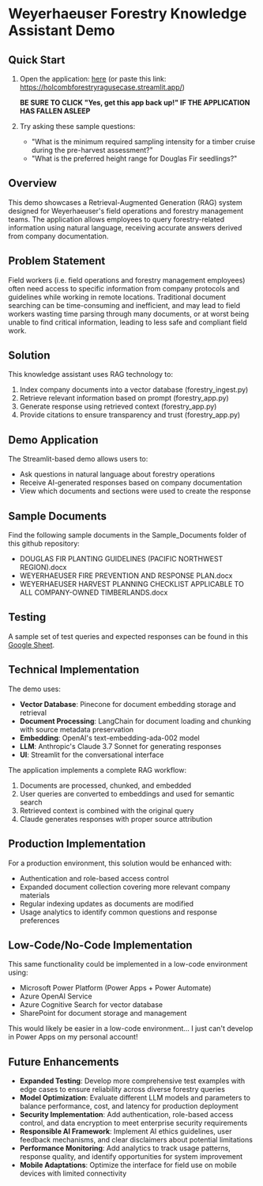 # Weyerhaeuser Forestry Knowledge Assistant Demo

## Quick Start
1. Open the application: [here](https://holcombforestryragusecase.streamlit.app/) (or paste this link: https://holcombforestryragusecase.streamlit.app/)
 
   **BE SURE TO CLICK "Yes, get this app back up!" IF THE APPLICATION HAS FALLEN ASLEEP**

2. Try asking these sample questions:
   - "What is the minimum required sampling intensity for a timber cruise during the pre-harvest assessment?"
   - "What is the preferred height range for Douglas Fir seedlings?"

## Overview
This demo showcases a Retrieval-Augmented Generation (RAG) system designed for Weyerhaeuser's field operations and forestry management teams. The application allows employees to query forestry-related information using natural language, receiving accurate answers derived from company documentation.

## Problem Statement
Field workers (i.e. field operations and forestry management employees) often need access to specific information from company protocols and guidelines while working in remote locations. Traditional document searching can be time-consuming and inefficient, and may lead to field workers wasting time parsing through many documents, or at worst being unable to find critical information, leading to less safe and compliant field work.

## Solution
This knowledge assistant uses RAG technology to:
1. Index company documents into a vector database (forestry_ingest.py)
2. Retrieve relevant information based on prompt (forestry_app.py)
3. Generate response using retrieved context (forestry_app.py)
4. Provide citations to ensure transparency and trust (forestry_app.py)

## Demo Application
The Streamlit-based demo allows users to:
- Ask questions in natural language about forestry operations
- Receive AI-generated responses based on company documentation
- View which documents and sections were used to create the response

## Sample Documents
Find the following sample documents in the Sample_Documents folder of this github repository:
- DOUGLAS FIR PLANTING GUIDELINES (PACIFIC NORTHWEST REGION).docx
- WEYERHAEUSER FIRE PREVENTION AND RESPONSE PLAN.docx
- WEYERHAEUSER HARVEST PLANNING CHECKLIST APPLICABLE TO ALL COMPANY-OWNED TIMBERLANDS.docx

## Testing
A sample set of test queries and expected responses can be found in this [Google Sheet](https://docs.google.com/spreadsheets/d/1TkVRBcPWqG4YY9x1mxdUZwh_Xyt-qlE0Nqw20x5X68U/edit?usp=sharing).

## Technical Implementation

The demo uses:
- **Vector Database**: Pinecone for document embedding storage and retrieval
- **Document Processing**: LangChain for document loading and chunking with source metadata preservation
- **Embedding**: OpenAI's text-embedding-ada-002 model
- **LLM**: Anthropic's Claude 3.7 Sonnet for generating responses
- **UI**: Streamlit for the conversational interface

The application implements a complete RAG workflow:
1. Documents are processed, chunked, and embedded
2. User queries are converted to embeddings and used for semantic search
3. Retrieved context is combined with the original query
4. Claude generates responses with proper source attribution

## Production Implementation
For a production environment, this solution would be enhanced with:
- Authentication and role-based access control
- Expanded document collection covering more relevant company materials
- Regular indexing updates as documents are modified
- Usage analytics to identify common questions and response preferences

## Low-Code/No-Code Implementation
This same functionality could be implemented in a low-code environment using:
- Microsoft Power Platform (Power Apps + Power Automate)
- Azure OpenAI Service
- Azure Cognitive Search for vector database
- SharePoint for document storage and management

This would likely be easier in a low-code environment... I just can't develop in Power Apps on my personal account!

## Future Enhancements
- **Expanded Testing**: Develop more comprehensive test examples with edge cases to ensure reliability across diverse forestry queries
- **Model Optimization**: Evaluate different LLM models and parameters to balance performance, cost, and latency for production deployment
- **Security Implementation**: Add authentication, role-based access control, and data encryption to meet enterprise security requirements
- **Responsible AI Framework**: Implement AI ethics guidelines, user feedback mechanisms, and clear disclaimers about potential limitations
- **Performance Monitoring**: Add analytics to track usage patterns, response quality, and identify opportunities for system improvement
- **Mobile Adaptations**: Optimize the interface for field use on mobile devices with limited connectivity
